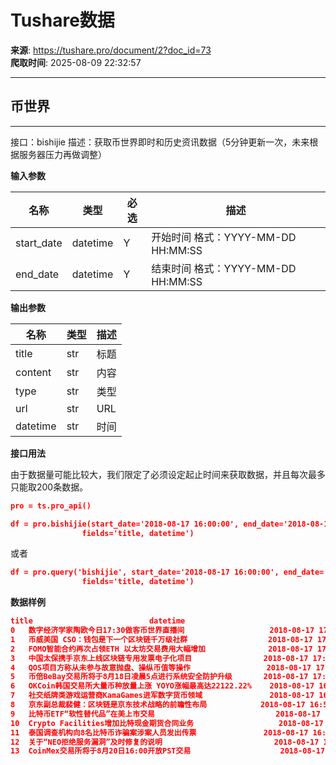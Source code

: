 # Tushare数据

**来源**: https://tushare.pro/document/2?doc_id=73  
**爬取时间**: 2025-08-09 22:32:57

---

## 币世界

---

接口：bishijie
描述：获取币世界即时和历史资讯数据（5分钟更新一次，未来根据服务器压力再做调整）

**输入参数**

| 名称 | 类型 | 必选 | 描述 |
| --- | --- | --- | --- |
| start\_date | datetime | Y | 开始时间 格式：YYYY-MM-DD HH:MM:SS |
| end\_date | datetime | Y | 结束时间 格式：YYYY-MM-DD HH:MM:SS |

**输出参数**

| 名称 | 类型 | 描述 |
| --- | --- | --- |
| title | str | 标题 |
| content | str | 内容 |
| type | str | 类型 |
| url | str | URL |
| datetime | str | 时间 |

**接口用法**

由于数据量可能比较大，我们限定了必须设定起止时间来获取数据，并且每次最多只能取200条数据。

```json
pro = ts.pro_api()

df = pro.bishijie(start_date='2018-08-17 16:00:00', end_date='2018-08-17 18:00:00', \
                fields='title, datetime')
```

或者

```json
df = pro.query('bishijie', start_date='2018-08-17 16:00:00', end_date='2018-08-17 18:00:00', \
                fields='title, datetime')
```

**数据样例**

```json
title                          datetime
0   数字经济学家陶欧今日17:30做客币世界直播间                   2018-08-17 17:35:30
1   币威美国 CSO：钱包是下一个区块链千万级社群                  2018-08-17 17:32:27
2   FOMO智能合约再次占领ETH 以太坊交易费用大幅增加              2018-08-17 17:25:14
3   中国太保携手京东上线区块链专用发票电子化项目                2018-08-17 17:23:11
4   QOS项目方称从未参与故意抛盘、操纵币值等操作                 2018-08-17 17:08:13
5   币倍BeBay交易所将于8月18日凌晨5点进行系统安全防护升级       2018-08-17 17:03:11
6   OKCoin韩国交易所大量币种放量上涨 YOYO涨幅最高达22122.22%    2018-08-17 16:57:08
7   社交纸牌类游戏运营商KamaGames进军数字货币领域               2018-08-17 16:50:17
8   京东副总裁裴健：区块链是京东技术战略的前瞻性布局            2018-08-17 16:50:10
9   比特币ETF“软性替代品”在美上市交易                           2018-08-17 16:41:59
10  Crypto Facilities增加比特现金期货合同业务                   2018-08-17 16:35:54
11  泰国调查机构向8名比特币诈骗案涉案人员发出传票               2018-08-17 16:35:49
12  关于“NEO拒绝服务漏洞”及时修复的说明                         2018-08-17 16:26:59
13  CoinMex交易所将于8月20日16:00开放PST交易                    2018-08-17 16:26:47
```
